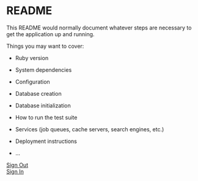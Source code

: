 # README

This README would normally document whatever steps are necessary to get the
application up and running.

Things you may want to cover:

* Ruby version

* System dependencies

* Configuration

* Database creation

* Database initialization

* How to run the test suite

* Services (job queues, cache servers, search engines, etc.)

* Deployment instructions

* ...

<div>
  <a href={sign_out_route }>Sign Out</a>
</div>

<div>
  <a href={ sign_in_route }>Sign In</a>
</div>
